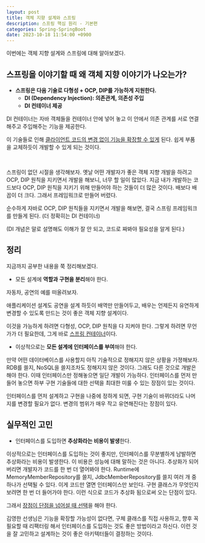 ```yaml
---
layout: post
title: 객체 지향 설계와 스프링
description: 스프링 핵심 원리 - 기본편
categories: Spring-SpringBoot
date: 2023-10-18 11:54:00 +0900
---
```

이번에는 객체 지향 설계와 스프링에 대해 알아보겠다.

## 스프링을 이야기할 때 왜 객체 지향 이야기가 나오는가?

* <b>스프링은 다음 기술로 다형성 + OCP, DIP를 가능하게 지원한다.</b>
    * <b>DI (Dependency Injection): 의존관계, 의존성 주입</b>
    * <b>DI 컨테이너 제공</b>

DI 컨테이너는 자바 객체들을 컨테이너 안에 넣어 놓고 이 안에서 의존 관계를 서로 연결해주고 주입해주는 기능을 제공한다.

이 기술들로 인해 <u>클라이언트 코드의 변경 없이 기능을 확장할 수 있게</u> 된다. 쉽게 부품을 교체하듯이 개발할 수 있게 되는 것이다.

<br>

스프링이 없던 시절을 생각해보자. 옛날 어떤 개발자가 좋은 객체 지향 개발을 하려고 OCP, DIP 원칙을 지키면서 개발을 해보니, 너무 할 일이 많았다. 지금 내가 개발하는 코드보다 OCP, DIP 원칙을 지키기 위해 만들어야 하는 것들이 더 많은 것이다. 배보다 배꼽이 더 크다. 그래서 프레임워크로 만들어 버렸다.

순수하게 자바로 OCP, DIP 원칙들을 지키면서 개발을 해보면, 결국 스프링 프레임워크를 만들게 된다. (더 정확히는 DI 컨테이너)

(DI 개념은 말로 설명해도 이해가 잘 안 되고, 코드로 짜봐야 필요성을 알게 된다.)

## 정리

지금까지 공부한 내용을 쭉 정리해보겠다.

* 모든 설계에 <b>역할과 구현을 분리</b>해야 한다.

자동차, 공연의 예를 떠올려보자.

애플리케이션 설계도 공연을 설계 하듯이 배역만 만들어두고, 배우는 언제든지 유연하게 변경할 수 있도록 만드는 것이 좋은 객체 지향 설계이다. 

이것을 가능하게 하려면 다형성, OCP, DIP 원칙을 다 지켜야 한다. 그렇게 하려면 무언가가 더 필요한데, 그게 바로 <u>스프링 컨테이너</u>이다.

* 이상적으로는 <b>모든 설계에 인터페이스를 부여</b>해야 한다.

만약 어떤 데이터베이스를 사용할지 아직 기술적으로 정해지지 않은 상황을 가졍해보자. RDB를 쓸지, NoSQL을 쓸지조차도 정해지지 않은 것이다. 그래도 다른 것으로 개발은 해야 한다. 이때 인터페이스만 정해놓으면 일단 개발이 가능하다. 인터페이스를 먼저 만들어 놓으면 하부 구현 기술들에 대한 선택을 최대한 미룰 수 있는 장점이 있는 것이다.

인터페이스를 먼저 설계하고 구현을 나중에 정하게 되면, 구현 기술이 바뀌더라도 나머지를 변경할 필요가 없다. 변경의 범위가 매우 작고 유연해진다는 장점이 있다.

## 실무적인 고민

* 인터페이스를 도입하면 <b>추상화라는 비용이 발생</b>한다.

이상적으로는 인터페이스를 도입하는 것이 좋지만, 인터페이스를 무분별하게 남발하면 추상화라는 비용이 발생한다. 이 비용은 성능에 대해 말하는 것은 아니다. 추상화가 되어 버리면 개발자가 코드를 한 번 더 열어봐야 한다. Runtime에 MemoryMemberRepository를 쓸지, JdbcMemberRepository를 쓸지 여러 개 중 하나가 선택될 수 있다. 이게 코드만 열면 인터페이스만 보인다. 구현 클래스가 무엇인지 보려면 한 번 더 들어가야 한다. 이런 식으로 코드가 추상화 됨으로써 오는 단점이 있다.

그래서 <u>장점이 단점을 넘어설 때 선택</u>을 해야 한다.

김영한 선생님은 기능을 확장할 가능성이 없다면, 구체 클래스를 직접 사용하고, 향후 꼭 필요할 때 리팩터링 해서 인터페이스를 도입하는 것도 좋은 방법이라고 하신다. 이런 것을 잘 고민하고 설계하는 것이 좋은 아키텍터들이 결정하는 것이다.